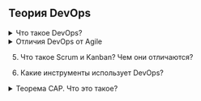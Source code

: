## Теория DevOps


   
<details>
  <summary>Что такое DevOps?</summary>
  
   DevOps (сокращение от Development и Operations) - это культурная и методологическая практика в области информационных технологий, которая уделяет особое внимание совместной работе между разработчиками (Development) и системными администраторами, операторами (Operations) и другими ИТ-специалистами. Основной целью DevOps является автоматизация и улучшение процессов разработки, развертывания и управления приложениями, чтобы обеспечить более быструю поставку программного обеспечения с улучшенным качеством.

Основные принципы и практики DevOps включают в себя:

Автоматизация: Автоматизация процессов развертывания, тестирования, интеграции и управления инфраструктурой с использованием инструментов и скриптов.

Совместная работа: Сокращение разрыва между разработкой и операциями, поощрение сотрудничества и обмена знанием между командами.

Непрерывная интеграция и непрерывная поставка (CI/CD): Практика постоянного объединения изменений в коде и автоматической поставки приложений в производство.

Мониторинг и обратная связь: Систематический мониторинг производственных приложений и сбор обратной связи, чтобы быстро выявлять и устранять проблемы.

Использование контейнеров и оркестрации: Использование технологий, таких как Docker и Kubernetes, для упрощения развертывания и масштабирования приложений.

DevOps помогает организациям улучшить скорость поставки продукта, уменьшить количество ошибок и увеличить общую надежность систем. Эта методология стала широко распространенной в индустрии информационных технологий и играет важную роль в достижении более гибких и эффективных процессов разработки и эксплуатации ПО.

</details>




<details>
  <summary>Отличия DevOps от Agile</summary>

DevOps и Agile - это два разных, но взаимосвязанных подхода в области разработки программного обеспечения. Они имеют разные цели и акценты, но могут дополнять друг друга. Вот основные отличия между ними:

Основная цель:

DevOps - DevOps сконцентрирован на улучшении сотрудничества и интеграции между разработчиками (Development) и операционными специалистами (Operations) с целью автоматизации и улучшения процессов разработки и развертывания программного обеспечения.
Agile - Agile ориентирован на создание гибких и адаптивных процессов разработки, при которых приоритет отдается быстрому реагированию на изменения в требованиях клиентов и созданию ценных итераций продукта.
Область применения:

DevOps - DevOps фокусируется на автоматизации и управлении инфраструктурой, континуальной интеграции, доставке и развертывании программного обеспечения, а также на мониторинге и обратной связи после развертывания.
Agile - Agile применяется на этапе разработки и управления требованиями, управлении проектами и командами, а также на создании ценных итераций продукта.
Результат:

DevOps - Основной результат DevOps - это более быстрая и надежная поставка программного обеспечения, улучшение сотрудничества между командами и снижение рисков при развертывании.
Agile - Основной результат Agile - это более гибкий и адаптивный процесс разработки, способность быстро реагировать на изменения в требованиях и создавать продукт, отвечающий потребностям клиентов.
Акцент на культуре:

DevOps - DevOps акцентирует внимание на культурных изменениях в организации, с целью создания совместной культуры и устранения барьеров между разработкой и операциями.
Agile - Agile также подчеркивает важность культурных изменений, но более ориентирован на изменения в методологиях и процессах.
Хотя DevOps и Agile имеют разные акценты, они могут дополнять друг друга. Комбинированный подход может помочь организациям создавать и поставлять программное обеспечение быстро, надежно и адаптивно, учитывая как аспекты разработки (Agile), так и аспекты развертывания и эксплуатации (DevOps).

</details>

5. Что такое Scrum и Kanban? Чем они отличаются?

6. Какие инструменты использует DevOps?

   

<details>
  <summary>Теорема САР. Что это такое?</summary>

Теорема CAP (известная также как теорема Брюера) — эвристическое утверждение о том, что в любой реализации распределённых вычислений возможно обеспечить не более двух из трёх следующих свойств:

- Согласованность данных (англ. consistency) — во всех вычислительных узлах в один момент времени данные не противоречат друг другу;
- Доступность (англ. availability) — любой запрос к распределённой системе завершается корректным откликом, однако без гарантии, что ответы всех узлов системы совпадают;
- Устойчивость к разделению (англ. partition tolerance) — расщепление распределённой системы на несколько изолированных секций не приводит к некорректности отклика от каждой из секций.

</details>

